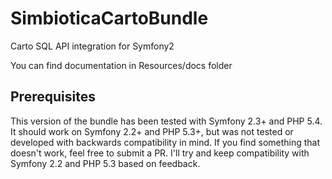 SimbioticaCartoBundle
=======================

Carto SQL API integration for Symfony2

You can find documentation in Resources/docs folder


## Prerequisites

This version of the bundle has been tested with Symfony 2.3+ and PHP 5.4. 
It should work on Symfony 2.2+ and PHP 5.3+, but was not tested or developed with
backwards compatibility in mind. If you find something that doesn't work, feel
free to submit a PR. I'll try and keep compatibility with Symfony 2.2 and PHP 5.3
based on feedback.
